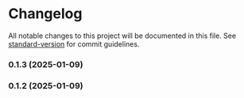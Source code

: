 # Changelog

All notable changes to this project will be documented in this file. See [standard-version](https://github.com/conventional-changelog/standard-version) for commit guidelines.

### 0.1.3 (2025-01-09)

### 0.1.2 (2025-01-09)

